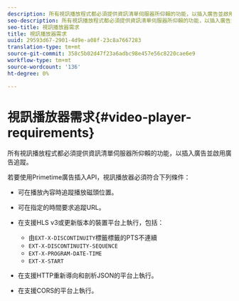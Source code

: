 ```yaml
---
description: 所有視訊播放程式都必須提供資訊清單伺服器所仰賴的功能，以插入廣告並啟用廣告追蹤。
seo-description: 所有視訊播放程式都必須提供資訊清單伺服器所仰賴的功能，以插入廣告並啟用廣告追蹤。
seo-title: 視訊播放器需求
title: 視訊播放器需求
uuid: 29593d67-2901-4d9e-a08f-23c8a7667283
translation-type: tm+mt
source-git-commit: 358c5b02d47f23a6adbc98e457e56c8220cae6e9
workflow-type: tm+mt
source-wordcount: '136'
ht-degree: 0%

---
```



# 視訊播放器需求{#video-player-requirements}

所有視訊播放程式都必須提供資訊清單伺服器所仰賴的功能，以插入廣告並啟用廣告追蹤。

若要使用Primetime廣告插入API，視訊播放器必須符合下列條件：

* 可在播放內容時追蹤播放磁頭位置。
* 可在指定的時間要求追蹤URL。
* 在支援HLS v3或更新版本的裝置平台上執行，包括：

   * 由`EXT-X-DISCONTINUITY`標籤標籤的PTS不連續
   * `EXT-X-DISCONTINUITY-SEQUENCE`
   * `EXT-X-PROGRAM-DATE-TIME`
   * `EXT-X-START`

* 在支援HTTP重新導向和剖析JSON的平台上執行。
* 在支援CORS的平台上執行。